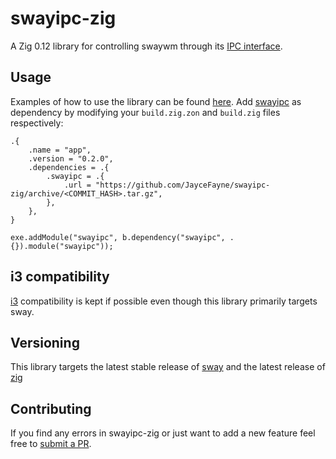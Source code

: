 # swayipc-zig

A Zig 0.12 library for controlling swaywm through its [IPC interface](https://github.com/swaywm/sway/blob/master/sway/sway-ipc.7.scd).

## Usage

Examples of how to use the library can be found [here](examples).
Add [swayipc](https://github.com/JayceFayne/swayipc-zig) as dependency by modifying your `build.zig.zon` and `build.zig` files respectively:

```zig
.{
    .name = "app",
    .version = "0.2.0",
    .dependencies = .{
        .swayipc = .{
            .url = "https://github.com/JayceFayne/swayipc-zig/archive/<COMMIT_HASH>.tar.gz",
        },
    },
}
```

```zig
exe.addModule("swayipc", b.dependency("swayipc", .{}).module("swayipc"));
```

## i3 compatibility

[i3](https://github.com/i3/i3) compatibility is kept if possible even though this library primarily targets sway.

## Versioning

This library targets the latest stable release of [sway](https://github.com/swaywm/sway) and the latest release of [zig](https://github.com/ziglang/zig)

## Contributing

If you find any errors in swayipc-zig or just want to add a new feature feel free to [submit a PR](https://github.com/jaycefayne/swayipc-zig/pulls).
